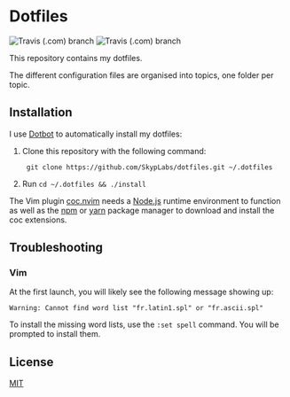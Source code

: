 # Dotfiles

![Travis (.com) branch](https://img.shields.io/travis/com/SkypLabs/dotfiles/master?label=master&logo=travis) ![Travis (.com) branch](https://img.shields.io/travis/com/SkypLabs/dotfiles/develop?label=develop&logo=travis)

This repository contains my dotfiles.

The different configuration files are organised into topics, one folder per topic.

## Installation

I use [Dotbot][dotbot] to automatically install my dotfiles:

1. Clone this repository with the following command:

        git clone https://github.com/SkypLabs/dotfiles.git ~/.dotfiles

2. Run `cd ~/.dotfiles && ./install`

The Vim plugin [coc.nvim][coc-nvim] needs a [Node.js][nodejs-download] runtime
environment to function as well as the [npm][npm] or [yarn][yarn] package
manager to download and install the coc extensions.

## Troubleshooting

### Vim

At the first launch, you will likely see the following message showing up:

    Warning: Cannot find word list "fr.latin1.spl" or "fr.ascii.spl"

To install the missing word lists, use the `:set spell` command. You will be
prompted to install them.

## License

[MIT][mit-license]

 [coc-nvim]: https://github.com/neoclide/coc.nvim "coc.nvim Vim plugin"
 [dotbot]: https://github.com/anishathalye/dotbot "Dotbot project on GitHub"
 [mit-license]: https://opensource.org/licenses/MIT "MIT license"
 [nodejs-download]: https://nodejs.org/en/download/ "Node.js download page"
 [npm]: https://www.npmjs.com/get-npm "npm download page"
 [yarn]: https://yarnpkg.com/ "Yarn official website"
